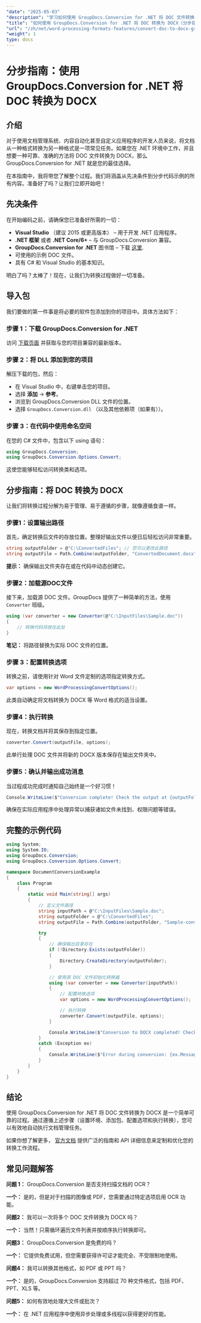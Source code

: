 ```yaml
---
"date": "2025-05-03"
"description": "学习如何使用 GroupDocs.Conversion for .NET 将 DOC 文件转换为 DOCX，并遵循分步指南。增强文档兼容性并简化您的工作流程。"
"title": "如何使用 GroupDocs.Conversion for .NET 将 DOC 转换为 DOCX（分步指南）"
"url": "/zh/net/word-processing-formats-features/convert-doc-to-docx-groupdocs-dotnet/"
"weight": 1
type: docs
---
```

# 分步指南：使用 GroupDocs.Conversion for .NET 将 DOC 转换为 DOCX

## 介绍

对于使用文档管理系统、内容自动化甚至自定义应用程序的开发人员来说，将文档从一种格式转换为另一种格式是一项常见任务。如果您在 .NET 环境中工作，并且想要一种可靠、准确的方法将 DOC 文件转换为 DOCX，那么 GroupDocs.Conversion for .NET 就是您的最佳选择。

在本指南中，我将带您了解整个过程。我们将涵盖从先决条件到分步代码示例的所有内容。准备好了吗？让我们立即开始吧！

## 先决条件

在开始编码之前，请确保您已准备好所需的一切：

- **Visual Studio** （建议 2015 或更高版本） – 用于开发 .NET 应用程序。
- **.NET 框架** 或者 **.NET Core/6+** – 与 GroupDocs.Conversion 兼容。
- **GroupDocs.Conversion for .NET** 图书馆 – 下载 [这里](https://releases。groupdocs.com/conversion/net/).
- 可使用的示例 DOC 文件。
- 具有 C# 和 Visual Studio 的基本知识。

明白了吗？太棒了！现在，让我们为转换过程做好一切准备。

## 导入包

我们要做的第一件事是将必要的软件包添加到你的项目中。具体方法如下：

### 步骤 1：下载 GroupDocs.Conversion for .NET

访问 [下载页面](https://releases.groupdocs.com/conversion/net/) 并获取与您的项目兼容的最新版本。

### 步骤 2：将 DLL 添加到您的项目

解压下载的包，然后：

- 在 Visual Studio 中，右键单击您的项目。
- 选择 **添加** → **参考**。
- 浏览到 GroupDocs.Conversion DLL 文件的位置。
- 选择 `GroupDocs.Conversion.dll` （以及其他依赖项（如果有））。

### 步骤 3：在代码中使用命名空间

在您的 C# 文件中，包含以下 using 语句：

```csharp
using GroupDocs.Conversion;
using GroupDocs.Conversion.Options.Convert;
```

这使您能够轻松访问转换类和选项。

## 分步指南：将 DOC 转换为 DOCX

让我们将转换过程分解为易于管理、易于遵循的步骤，就像遵循食谱一样。

### 步骤1：设置输出路径

首先，确定转换后文件的存放位置。整理好输出文件以便日后轻松访问非常重要。

```csharp
string outputFolder = @"C:\ConvertedFiles"; // 您可以更改此路径
string outputFile = Path.Combine(outputFolder, "ConvertedDocument.docx");
```

**提示：** 确保输出文件夹存在或在代码中动态创建它。

### 步骤2：加载源DOC文件

接下来，加载源 DOC 文件。GroupDocs 提供了一种简单的方法，使用 `Converter` 班级。

```csharp
using (var converter = new Converter(@"C:\InputFiles\Sample.doc"))
{
    // 转换代码将放在此处
}
```

**笔记：** 将路径替换为实际 DOC 文件的位置。

### 步骤 3：配置转换选项

转换之前，请使用针对 Word 文件定制的选项指定转换方式。

```csharp
var options = new WordProcessingConvertOptions();
```

此类自动确定将文档转换为 DOCX 等 Word 格式的适当设置。

### 步骤4：执行转换

现在，转换文档并将其保存到指定位置。

```csharp
converter.Convert(outputFile, options);
```

此单行处理 DOC 文件并将新的 DOCX 版本保存在输出文件夹中。

### 步骤5：确认并输出成功消息

当过程成功完成时通知自己始终是一个好习惯！

```csharp
Console.WriteLine($"Conversion complete! Check the output at {outputFolder}");
```

确保在实际应用程序中处理异常以捕获诸如文件未找到、权限问题等错误。

## 完整的示例代码

```csharp
using System;
using System.IO;
using GroupDocs.Conversion;
using GroupDocs.Conversion.Options.Convert;

namespace DocumentConversionExample
{
    class Program
    {
        static void Main(string[] args)
        {
            // 定义文件路径
            string inputPath = @"C:\InputFiles\Sample.doc";
            string outputFolder = @"C:\ConvertedFiles";
            string outputFile = Path.Combine(outputFolder, "Sample-converted.docx");

            try
            {
                // 确保输出目录存在
                if (!Directory.Exists(outputFolder))
                {
                    Directory.CreateDirectory(outputFolder);
                }

                // 使用源 DOC 文件初始化转换器
                using (var converter = new Converter(inputPath))
                {
                    // 配置转换选项
                    var options = new WordProcessingConvertOptions();

                    // 执行转换
                    converter.Convert(outputFile, options);
                }

                Console.WriteLine($"Conversion to DOCX completed! Check: {outputFile}");
            }
            catch (Exception ex)
            {
                Console.WriteLine($"Error during conversion: {ex.Message}");
            }
        }
    }
}
```

## 结论

使用 GroupDocs.Conversion for .NET 将 DOC 文件转换为 DOCX 是一个简单可靠的过程。通过遵循上述步骤（设置环境、添加包、配置选项和执行转换），您可以有效地自动执行文档管理任务。

如果你想了解更多， [官方文档](https://docs.groupdocs.com/conversion/net/) 提供广泛的指南和 API 详细信息来定制和优化您的转换工作流程。

## 常见问题解答

**问题 1：** GroupDocs.Conversion 是否支持扫描文档的 OCR？  

**一个：** 是的，但是对于扫描的图像或 PDF，您需要通过特定选项启用 OCR 功能。

**问题2：** 我可以一次将多个 DOC 文件转换为 DOCX 吗？  

**一个：** 当然！只需循环遍历文件列表并按顺序执行转换即可。

**问题3：** GroupDocs.Conversion 是免费的吗？  

**一个：** 它提供免费试用，但您需要获得许可证才能完全、不受限制地使用。

**问题4：** 我可以转换其他格式，如 PDF 或 PPT 吗？  

**一个：** 是的，GroupDocs.Conversion 支持超过 70 种文件格式，包括 PDF、PPT、XLS 等。

**问题5：** 如何有效地处理大文件或批次？  

**一个：** 在 .NET 应用程序中使用异步处理或多线程以获得更好的性能。